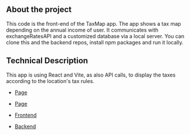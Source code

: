## About the project

This code is the front-end of the TaxMap app. The app shows a tax map depending on the annual income of user. It communicates with exchangeRatesAPI and a customized database via a local server. You can clone this and the backend repos, install npm packages and run it locally.

## Technical Description

This app is using React and Vite, as also API calls, to display the taxes according to the location's tax rules.

- [Page](https://i-zadorina.github.io/tax-map_final_frontend/)
- [Page](https://tax.imapp.ir/)

- [Frontend](https://github.com/i-zadorina/tax-map_final_frontend)

- [Backend](https://github.com/i-zadorina/tax-map_final_backend)
